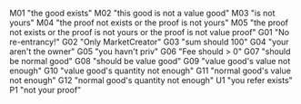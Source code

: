 M01 "the good exists"
M02 "this good is not a value good"
M03 "is not yours"
M04 "the proof not exists or the proof is not yours"
M05 "the proof not exists or the proof is not yours or the proof is not value proof"
G01 "No re-entrancy!"
G02 "Only MarketCreator"
G03 "sum should 100"
G04 "your aren't the owner"
G05 "you havn't priv"
G06 "Fee should > 0"
G07 "should be normal good"
G08 "should be value good"
G09 "value good's value not enough"
G10 "value good's quantity not enough"
G11 "normal good's value not enough"
G12 "normal good's quantity not enough"
U1 "you refer exists"
P1 "not your proof"
